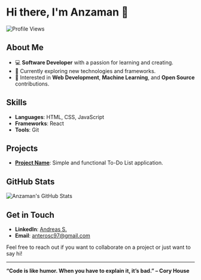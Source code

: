 # Hi there, I'm Anzaman 👋

![Profile Views](https://komarev.com/ghpvc/?username=anzaman97&color=blueviolet)

## About Me

- 💻 **Software Developer** with a passion for learning and creating.
- 🌱 Currently exploring new technologies and frameworks.
- 🚀 Interested in **Web Development**, **Machine Learning**, and **Open Source** contributions.

## Skills

- **Languages**: HTML, CSS, JavaScript
- **Frameworks**: React
- **Tools**: Git

## Projects

- **[Project Name](https://github.com/anzaman97/todo-app)**: Simple and functional To-Do List application.


## GitHub Stats

![Anzaman's GitHub Stats](https://github-readme-stats.vercel.app/api?username=anzaman97&show_icons=true&theme=radical)

## Get in Touch

- **LinkedIn**: [Andreas S.](https://fi.linkedin.com/in/andreas-schwartz-a68501338)
- **Email**: anterosc97@gmail.com

Feel free to reach out if you want to collaborate on a project or just want to say hi!

---

**“Code is like humor. When you have to explain it, it’s bad.” – Cory House**
